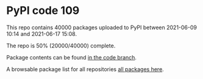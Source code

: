 # PyPI code 109

This repo contains 40000 packages uploaded to PyPI between 
2021-06-09 10:14 and 2021-06-17 15:08.

The repo is 50% (20000/40000) complete.

Package contents can be found [in the code branch](https://github.com/pypi-data/pypi-mirror-109/tree/code/packages).

A browsable package list for all repositories [all packages here](https://pypi-data.github.io/website/repositories/pypi-mirror-109).


